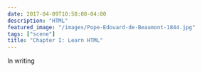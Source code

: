 ```yaml
---
date: 2017-04-09T10:58:08-04:00
description: "HTML"
featured_image: "/images/Pope-Edouard-de-Beaumont-1844.jpg"
tags: ["scene"]
title: "Chapter I: Learn HTML"
---
```

In writing
